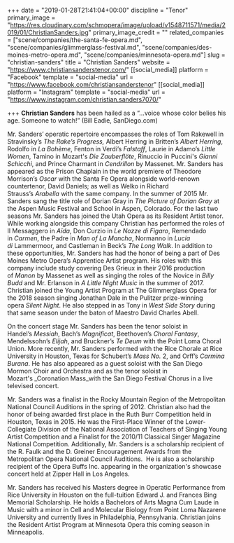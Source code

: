 +++
date = "2019-01-28T21:41:04+00:00"
discipline = "Tenor"
primary_image = "https://res.cloudinary.com/schmopera/image/upload/v1548711571/media/2019/01/ChristianSanders.jpg"
primary_image_credit = ""
related_companies = ["scene/companies/the-santa-fe-opera.md", "scene/companies/glimmerglass-festival.md", "scene/companies/des-moines-metro-opera.md", "scene/companies/minnesota-opera.md"]
slug = "christian-sanders"
title = "Christian Sanders"
website = "https://www.christiansanderstenor.com/"
[[social_media]]
platform = "Facebook"
template = "social-media"
url = "https://www.facebook.com/christiansanderstenor"
[[social_media]]
platform = "Instagram"
template = "social-media"
url = "https://www.instagram.com/christian.sanders7070/"

+++
**Christian Sanders** has been hailed as a “…voice whose color belies his age. Someone to watch!” (Bill Eadie, SanDiego.com)

Mr. Sanders’ operatic repertoire encompasses the roles of Tom Rakewell in Stravinsky’s _The Rake’s Progress,_ Albert Herring in Britten’s _Albert Herring_, Rodolfo in _La Bohème_, Fenton in Verdi’s _Falstaff_, Laurie in Adamo’s _Little Women_, Tamino in Mozart's _Die Zauberflöte_, Rinuccio in Puccini's _Gianni Schicchi_, and Prince Charmant in _Cendrillon_ by Massenet. Mr. Sanders has appeared as the Prison Chaplain in the world premiere of Theodore Morrison’s _Oscar_ with the Santa Fe Opera alongside world-renown countertenor, David Daniels; as well as Welko in Richard Strauss’s _Arabella_ with the same company. In the summer of 2015 Mr. Sanders sang the title role of Dorian Gray in _The Picture of Dorian Gray_ at the Aspen Music Festival and School in Aspen, Colorado. For the last two seasons Mr. Sanders has joined the Utah Opera as its Resident Artist tenor. While working alongside this company Christian has performed the roles of Il Messaggero in _Aïda_, Don Curzio in _Le Nozze di Figaro_, Remendado in _Carmen_, the Padre in _Man of La Mancha_, Normanno in _Lucia di_ Lammermoor, and Castleman in Beck’s _The Long Walk_. In addition to these opportunities, Mr. Sanders has had the honor of being a part of Des Moines Metro Opera’s Apprentice Artist program. His roles with this company include study covering Des Grieux in their 2016 production of _Manon_ by Massenet as well as singing the roles of the Novice in _Billy Budd_ and Mr. Erlanson in _A Little Night Music_ in the summer of 2017. Christian joined the Young Artist Program at The Glimmerglass Opera for the 2018 season singing Jonathan Dale in the Pulitzer prize-winning opera _Silent Night_. He also stepped in as Tony in _West Side Story_ during that same season under the baton of Maestro David Charles Abell.

On the concert stage Mr. Sanders has been the tenor soloist in Handel’s _Messiah_, Bach’s _Magnificat_, Beethoven’s _Choral Fantasy_, Mendelssohn’s _Elijah_, and Bruckner’s _Te Deum_ with the Point Loma Choral Union. More recently, Mr. Sanders performed with the Rice Chorale at Rice University in Houston, Texas for Schubert’s _Mass No._ 2, and Orff’s _Carmina Burana_. He has also appeared as a guest soloist with the San Diego Mormon Choir and Orchestra and as the tenor soloist in Mozart's _Coronation Mass_with the San Diego Festival Chorus in a live televised concert.

Mr. Sanders was a finalist in the Rocky Mountain Region of the Metropolitan National Council Auditions in the spring of 2012. Christian also had the honor of being awarded first place in the Ruth Burr Competition held in Houston, Texas in 2015. He was the First-Place Winner of the Lower-Collegiate Division of the National Association of Teachers of Singing Young Artist Competition and a Finalist for the 2010/11 Classical Singer Magazine National Competition. Additionally, Mr. Sanders is a scholarship recipient of the R. Faulk and the D. Greiner Encouragement Awards from the Metropolitan Opera National Council Auditions.  He is also a scholarship recipient of the Opera Buffs Inc. appearing in the organization's showcase concert held at Zipper Hall in Los Angeles.

Mr. Sanders has received his Masters degree in Operatic Performance from Rice University in Houston on the full-tuition Edward J. and Frances Bing Memorial Scholarship. He holds a Bachelors of Arts Magna Cum Laude in Music with a minor in Cell and Molecular Biology from Point Loma Nazarene University and currently lives in Philadelphia, Pennsylvania. Christian joins the Resident Artist Program at Minnesota Opera this coming season in Minneapolis.